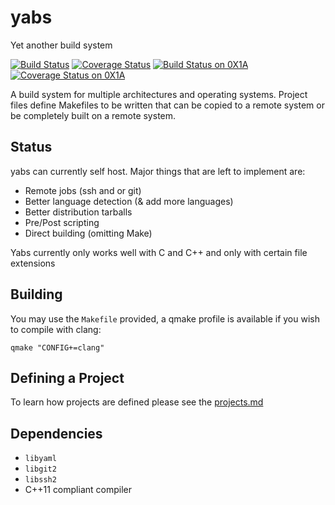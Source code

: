 # yabs
Yet another build system

[![Build Status](https://travis-ci.org/0X1A/yabs.svg)](https://travis-ci.org/0X1A/yabs) 
[![Coverage Status](https://img.shields.io/coveralls/0X1A/yabs.svg)](https://coveralls.io/r/0X1A/yabs?branch=master)
[![Build Status on 0X1A](http://0x1a.us/img/yabs-build.png)](http://0x1a.us/ci/yabs)
[![Coverage Status on 0X1A](http://0x1a.us/img/yabs-coverage.png)](http://0x1a.us/ci/yabs)

A build system for multiple architectures and operating systems. Project files 
define Makefiles to be written that can be copied to a remote system or be 
completely built on a remote system.

## Status
yabs can currently self host. Major things that are left to implement are:

- Remote jobs (ssh and or git)
- Better language detection (& add more languages)
- Better distribution tarballs
- Pre/Post scripting
- Direct building (omitting Make)

Yabs currently only works well with C and C++ and only with certain file 
extensions

## Building

You may use the `Makefile` provided, a qmake profile is available if you wish to 
 compile with clang:
```
qmake "CONFIG+=clang"
```

## Defining a Project

To learn how projects are defined please see the [projects.md](projects.md)

## Dependencies
- `libyaml`
- `libgit2`
- `libssh2`
- C++11 compliant compiler
